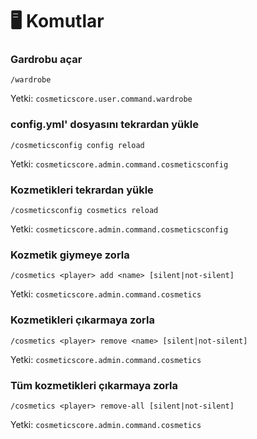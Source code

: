 # 🖥 Komutlar

### Gardrobu açar

`/wardrobe`

Yetki: `cosmeticscore.user.command.wardrobe`

### config.yml' dosyasını tekrardan yükle

`/cosmeticsconfig config reload`

Yetki: `cosmeticscore.admin.command.cosmeticsconfig`

### Kozmetikleri tekrardan yükle

`/cosmeticsconfig cosmetics reload`

Yetki: `cosmeticscore.admin.command.cosmeticsconfig`

### Kozmetik giymeye zorla

`/cosmetics <player> add <name> [silent|not-silent]`

Yetki: `cosmeticscore.admin.command.cosmetics`

### Kozmetikleri çıkarmaya zorla

`/cosmetics <player> remove <name> [silent|not-silent]`

Yetki: `cosmeticscore.admin.command.cosmetics`

### Tüm kozmetikleri çıkarmaya zorla

`/cosmetics <player> remove-all [silent|not-silent]`

Yetki: `cosmeticscore.admin.command.cosmetics`

